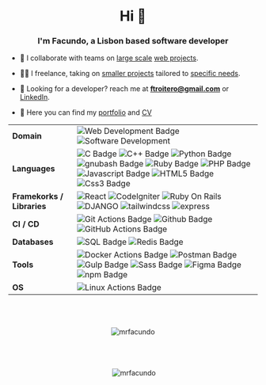 <base target="_blank">
<h1 align="center">Hi 👋</h1>
<h3 align="center">I'm Facundo, a Lisbon based software developer</h3>

- 👷 I collaborate with teams on <a href="https://www.starmag.com/" target="_blank">large scale</a> <a href="https://foot11.com/" target="_blank">web projects</a>.

- 👨‍💻 I freelance, taking on [smaller projects](https://lisboaemtango.pt/) tailored to [specific needs](https://maegatsbyportfoliomain48188.gatsbyjs.io/).
  
- 💬 Looking for a developer? reach me at **ftroitero@gmail.com** or [LinkedIn](https://www.linkedin.com/in/facundo-t/).

- 💼 Here you can find my [portfolio](https://mrfacundo.github.io/) and [CV](https://mrfacundo.github.io/resume.pdf)


|                            |                                                                                                                                                                                                                                                                                                                                                                                                                                                                                                                                                                   |
| -------------------------- | ----------------------------------------------------------------------------------------------------------------------------------------------------------------------------------------------------------------------------------------------------------------------------------------------------------------------------------------------------------------------------------------------------------------------------------------------------------------------------------------------------------------------------------------------------------------- |
| **Domain**                 | ![Web Development Badge](https://img.shields.io/badge/-Web%20Development-01D277?style=flat&logoColor=white) ![Software Development](https://img.shields.io/badge/-Software%20Development-01D277?style=flat&logoColor=white)                                                                                                                                                                                                                                                                                                                                       |
| **Languages**              | ![C Badge](https://img.shields.io/badge/-C-3776AB?style=for-the-badge&logo=C) ![C++ Badge](https://img.shields.io/badge/-C++-3776AB?style=for-the-badge&logo=C++)  ![Python Badge](https://img.shields.io/badge/-Python-3776AB?style=for-the-badge&logo=Python) ![gnubash Badge](https://img.shields.io/badge/-bash-3776AB?style=for-the-badge&logo=gnubash)  ![Ruby Badge](https://img.shields.io/badge/-Ruby-3776AB?style=for-the-badge&logo=Ruby) ![PHP Badge](https://img.shields.io/badge/-PHP-3776AB?style=for-the-badge&logo=PHP)  ![Javascript Badge](https://img.shields.io/badge/-Javascript-3776AB?style=for-the-badge&logo=Javascript)       ![HTML5 Badge](https://img.shields.io/badge/-HTML5-3776AB?style=for-the-badge&logo=HTML5)   ![Css3 Badge](https://img.shields.io/badge/-Css3-3776AB?style=for-the-badge&logo=Css3)       |
| **Framekorks / Libraries** | ![React](https://img.shields.io/badge/React-E34F26?style=flat&logo=react&color=525252) ![CodeIgniter](https://img.shields.io/badge/CodeIgniter-525252?style=flat&logo=CodeIgniter) ![Ruby On Rails](https://img.shields.io/badge/Ruby%20On%20Rails-525252?style=flat&logo=RubyOnRails) ![DJANGO](https://img.shields.io/badge/Django-525252?style=flat&logo=DJANGO)  ![tailwindcss](https://img.shields.io/badge/Tailwind-525252?style=flat&logo=tailwindcss)  ![express](https://img.shields.io/badge/Express-525252?style=flat&logo=express&color=525252) |
| **CI / CD**                | ![Git Actions Badge](https://img.shields.io/badge/-Git%20-2088FF?style=flat&logo=Git&logoColor=white)   ![Github Badge](https://img.shields.io/badge/-GitHub%20-2088FF?style=flat&logo=Github&logoColor=white)                                  ![GitHub Actions Badge](https://img.shields.io/badge/-Github%20Actions-2088FF?style=flat&logo=GithubActions&logoColor=white)                                                                                                                                                                                      |
| **Databases**              | ![SQL Badge](https://img.shields.io/badge/-SQL%20-2FFFF?style=flat&logo=mysql&logoColor=white)   ![Redis Badge](https://img.shields.io/badge/-Redis%20-2FFFF?style=flat&logo=Redis&logoColor=white)                                                                                                                                                                                                                                                                                                                                                             |
| **Tools**                  | ![Docker Actions Badge](https://img.shields.io/badge/-Docker%20-F3FFBD?style=flat&logo=Docker)   ![Postman Badge](https://img.shields.io/badge/-Postman%20-F3FFBD?style=flat&logo=Postman) ![Gulp Badge](https://img.shields.io/badge/-Gulp%20-F3FFBD?style=flat&logo=Gulp)   ![Sass Badge](https://img.shields.io/badge/-Sass%20-F3FFBD?style=flat&logo=Sass) ![Figma Badge](https://img.shields.io/badge/-Figma%20-F3FFBD?style=flat&logo=Figma)        ![npm Badge](https://img.shields.io/badge/-npm%20-F3FFBD?style=flat&logo=npm)                           |
| **OS**                     | ![Linux Actions Badge](https://img.shields.io/badge/-Linux%20-53687E?style=flat-square&logo=Linux)                                                                                                                                                                                                                                                        |

<p  style="padding-top: 50px;" align="center" ><img align="center" src="https://github-readme-stats.vercel.app/api/top-langs?username=mrfacundo&show_icons=true&locale=en&layout=compact" alt="mrfacundo" /></p>

<p style="padding-top: 50px;"  align="center"  >&nbsp;<img align="center" src="https://github-readme-stats.vercel.app/api?username=mrfacundo&show_icons=true&locale=en" alt="mrfacundo" /></p>
